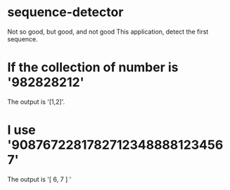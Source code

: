 # sequence-detector
Not so good, but good, and not good
This application, detect the first sequence.
# If the collection of number is '982828212'
The output is '[1,2]'.
# I use '90876722817827123488881234567'
The output is '[ 6, 7 ] '

